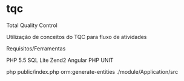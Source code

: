 # tqc
Total Quality Control

Utilização de conceitos do TQC para fluxo de atividades

Requisitos/Ferramentas

PHP 5.5
SQL Lite
Zend2
Angular
PHP UNIT

php public/index.php orm:generate-entities ./module/Application/src